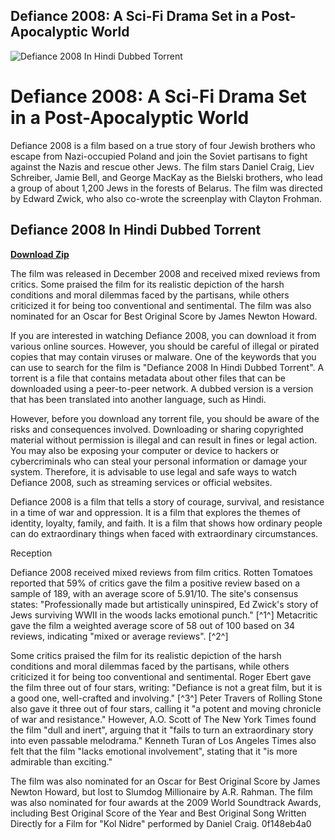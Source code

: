 ## Defiance 2008: A Sci-Fi Drama Set in a Post-Apocalyptic World

 
![Defiance 2008 In Hindi Dubbed Torrent](https://yts-subs.com/assets/images/screenshots/screenshot01.jpg)

 
# Defiance 2008: A Sci-Fi Drama Set in a Post-Apocalyptic World
 
Defiance 2008 is a film based on a true story of four Jewish brothers who escape from Nazi-occupied Poland and join the Soviet partisans to fight against the Nazis and rescue other Jews. The film stars Daniel Craig, Liev Schreiber, Jamie Bell, and George MacKay as the Bielski brothers, who lead a group of about 1,200 Jews in the forests of Belarus. The film was directed by Edward Zwick, who also co-wrote the screenplay with Clayton Frohman.
 
## Defiance 2008 In Hindi Dubbed Torrent


[**Download Zip**](https://www.google.com/url?q=https%3A%2F%2Ftiurll.com%2F2tLhaR&sa=D&sntz=1&usg=AOvVaw1f8pV7mOxUdVvfVVEe3X8o)

 
The film was released in December 2008 and received mixed reviews from critics. Some praised the film for its realistic depiction of the harsh conditions and moral dilemmas faced by the partisans, while others criticized it for being too conventional and sentimental. The film was also nominated for an Oscar for Best Original Score by James Newton Howard.
 
If you are interested in watching Defiance 2008, you can download it from various online sources. However, you should be careful of illegal or pirated copies that may contain viruses or malware. One of the keywords that you can use to search for the film is "Defiance 2008 In Hindi Dubbed Torrent". A torrent is a file that contains metadata about other files that can be downloaded using a peer-to-peer network. A dubbed version is a version that has been translated into another language, such as Hindi.
 
However, before you download any torrent file, you should be aware of the risks and consequences involved. Downloading or sharing copyrighted material without permission is illegal and can result in fines or legal action. You may also be exposing your computer or device to hackers or cybercriminals who can steal your personal information or damage your system. Therefore, it is advisable to use legal and safe ways to watch Defiance 2008, such as streaming services or official websites.
 
Defiance 2008 is a film that tells a story of courage, survival, and resistance in a time of war and oppression. It is a film that explores the themes of identity, loyalty, family, and faith. It is a film that shows how ordinary people can do extraordinary things when faced with extraordinary circumstances.
  
Reception
 
Defiance 2008 received mixed reviews from film critics. Rotten Tomatoes reported that 59% of critics gave the film a positive review based on a sample of 189, with an average score of 5.91/10. The site's consensus states: "Professionally made but artistically uninspired, Ed Zwick's story of Jews surviving WWII in the woods lacks emotional punch." [^1^] Metacritic gave the film a weighted average score of 58 out of 100 based on 34 reviews, indicating "mixed or average reviews". [^2^]
 
Some critics praised the film for its realistic depiction of the harsh conditions and moral dilemmas faced by the partisans, while others criticized it for being too conventional and sentimental. Roger Ebert gave the film three out of four stars, writing: "Defiance is not a great film, but it is a good one, well-crafted and involving." [^3^] Peter Travers of Rolling Stone also gave it three out of four stars, calling it "a potent and moving chronicle of war and resistance."  However, A.O. Scott of The New York Times found the film "dull and inert", arguing that it "fails to turn an extraordinary story into even passable melodrama."  Kenneth Turan of Los Angeles Times also felt that the film "lacks emotional involvement", stating that it "is more admirable than exciting."
 
The film was also nominated for an Oscar for Best Original Score by James Newton Howard, but lost to Slumdog Millionaire by A.R. Rahman.  The film was also nominated for four awards at the 2009 World Soundtrack Awards, including Best Original Score of the Year and Best Original Song Written Directly for a Film for "Kol Nidre" performed by Daniel Craig.
 0f148eb4a0
